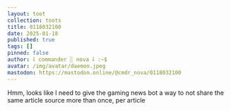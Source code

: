 ```yaml
---
layout: toot
collection: toots
title: 0118032100
date: 2025-01-18
published: true
tags: []
pinned: false
author: ⸸ commander ░ nova ⸸ :~$
avatar: /img/avatar/daemon.jpeg
mastodon: https://mastodon.online/@cmdr_nova/0118032100
---
```


Hmm, looks like I need to give the gaming news bot a way to not share the same article source more than once, per article
